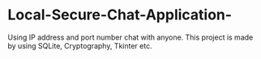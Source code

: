 # Local-Secure-Chat-Application-
Using IP address and port number chat with anyone. This project is made by using SQLite, Cryptography, Tkinter etc.

